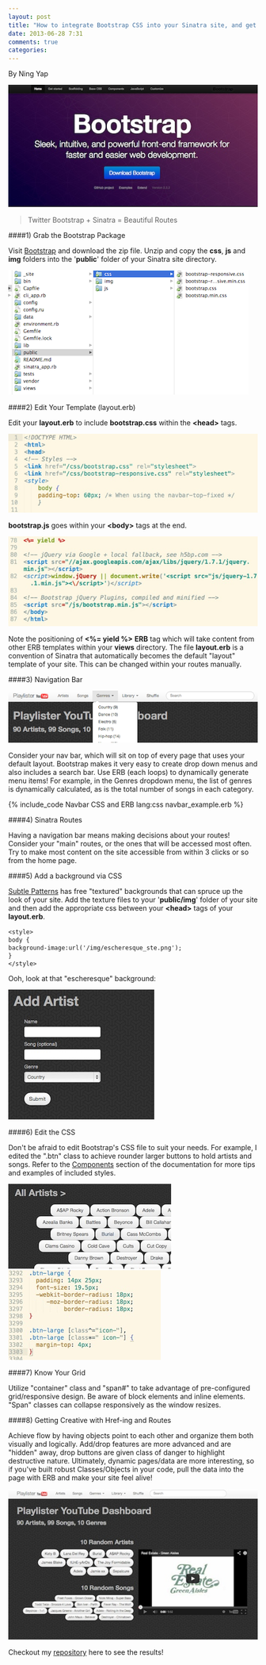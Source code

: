 ```yaml
---
layout: post
title: "How to integrate Bootstrap CSS into your Sinatra site, and get more out of your objects using ERB"
date: 2013-06-28 7:31
comments: true
categories:
---
```

By Ning Yap

![Bootstrap](/images/2013/bootstrap.jpg)

> Twitter Bootstrap + Sinatra = Beautiful Routes

####1) Grab the Bootstrap Package

Visit [Bootstrap](http://twitter.github.io/bootstrap/) and download the zip file. Unzip and copy the **css**, **js** and **img** folders into the '**public**' folder of your Sinatra site directory.

![public folder](/images/2013/public-css-js-img.png)

####2) Edit Your Template (layout.erb)

Edit your **layout.erb** to include **bootstrap.css** within the **\<head\>** tags.

![css head](/images/2013/css-head.jpg)

**bootstrap.js** goes within your **\<body\>** tags at the end.

![js body](/images/2013/js-body.jpg)

Note the positioning of **\<%= yield %\>** **ERB** tag which will take content from other ERB templates within your **views** directory. The file **layout.erb** is a convention of Sinatra that automatically becomes the default "layout" template of your site. This can be changed within your routes manually.


####3) Navigation Bar

![bootstrap navbar](/images/2013/bootstrap-navbar.png)

Consider your nav bar, which will sit on top of every page that uses your default layout. Bootstrap makes it very easy to create drop down menus and also includes a search bar. Use ERB (each loops) to dynamically generate menu items! For example, in the Genres dropdown menu, the list of genres is dynamically calculated, as is the total number of songs in each category.

{% include_code Navbar CSS and ERB lang:css navbar_example.erb %}

####4) Sinatra Routes

Having a navigation bar means making decisions about your routes! Consider your "main" routes, or the ones that will be accessed most often. Try to make most content on the site accessible from within 3 clicks or so from the home page.

####5) Add a background via CSS

[Subtle Patterns](http://subtlepatterns.com/) has free "textured" backgrounds that can spruce up the look of your site. Add the texture files to your '**public/img**' folder of your site and then add the appropriate css between your **\<head\>** tags of your **layout.erb**.

    <style>
    body {
    background-image:url('/img/escheresque_ste.png');
    }
    </style>

Ooh, look at that "escheresque" background:

![background-example](/images/2013/bootstrap-background.jpg)

####6) Edit the CSS

Don't be afraid to edit Bootstrap's CSS file to suit your needs. For example, I edited the ".btn" class to achieve rounder larger buttons to hold artists and songs. Refer to the [Components](http://twitter.github.io/bootstrap/components.html) section of the documentation for more tips and examples of included styles.

![btn-example](/images/2013/btn-example.jpg)
![btn-large](/images/2013/btn-large.jpg)

####7) Know Your Grid

Utilize "container" class and "span#" to take advantage of pre-configured grid/responsive design. Be aware of block elements and inline elements. "Span" classes can collapse responsively as the window resizes.

####8) Getting Creative with Href-ing and Routes

Achieve flow by having objects point to each other and organize them both visually and logically. Add/drop features are more advanced and are "hidden" away, drop buttons are given class of danger to highlight destructive nature. Ultimately, dynamic pages/data are more interesting, so if you've built robust Classes/Objects in your code, pull the data into the page with ERB and make your site feel alive!

![bootstrap-dashboard](/images/2013/bootstrap-dashboard.jpg)

Checkout my [repository](http://github.com/ningbit/playlister-sinatra) here to see the results!




